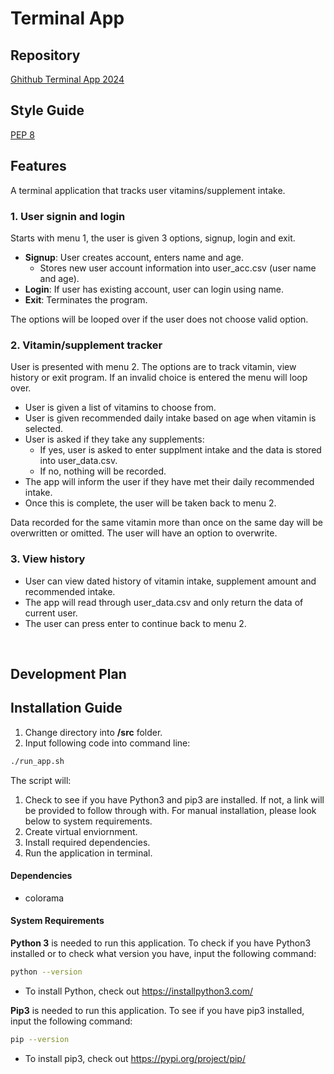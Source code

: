 # Terminal App

## Repository
[Ghithub Terminal App 2024](https://github.com/nlina-0/terminal-app-2024)

## Style Guide
[PEP 8](https://peps.python.org/pep-0008/)

## Features

A terminal application that tracks user vitamins/supplement intake.

### 1. User signin and login
Starts with menu 1, the user is given 3 options, signup, login and exit. 

- **Signup**: User creates account, enters name and age.
    - Stores new user account information into user_acc.csv (user name and age).
- **Login**: If user has existing account, user can login using name.
- **Exit**: Terminates the program.

The options will be looped over if the user does not choose valid option. 

### 2. Vitamin/supplement tracker
User is presented with menu 2. The options are to track vitamin, view history or exit program. If an invalid choice is entered the menu will loop over.
- User is given a list of vitamins to choose from.
- User is given recommended daily intake based on age when vitamin is selected.
- User is asked if they take any supplements:
    - If yes, user is asked to enter supplment intake and the data is stored into user_data.csv.
    - If no, nothing will be recorded.
- The app will inform the user if they have met their daily recommended intake.
- Once this is complete, the user will be taken back to menu 2. 

Data recorded for the same vitamin more than once on the same day will be overwritten or omitted. The user will have an option to overwrite. 

### 3. View history
- User can view dated history of vitamin intake, supplement amount and recommended intake.
- The app will read through user_data.csv and only return the data of current user.  
- The user can press enter to continue back to menu 2. 
<br />

## Development Plan

## Installation Guide
1. Change directory into **/src** folder.
2. Input following code into command line:
```bash
./run_app.sh
```
The script will:
1. Check to see if you have Python3 and pip3 are installed. If not, a link will be provided to follow through with. For manual installation, please look below to system requirements.
2. Create virtual enviornment.
3. Install required dependencies. 
4. Run the application in terminal.

#### Dependencies
- colorama

#### System Requirements
**Python 3** is needed to run this application. To check if you have Python3 installed or to check what version you have, input the following command:
```bash
python --version
```
- To install Python, check out https://installpython3.com/

**Pip3** is needed to run this application. To see if you have pip3 installed, input the following command:
```bash
pip --version
```
- To install pip3, check out https://pypi.org/project/pip/

<!-- ## Referenced Source -->